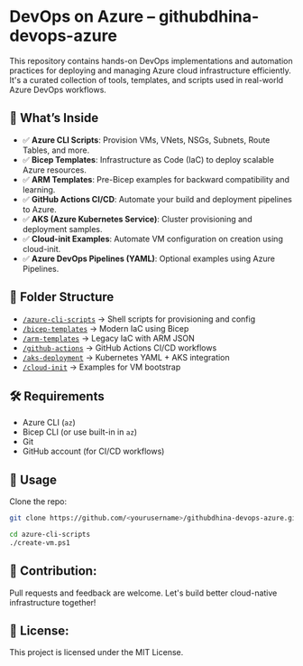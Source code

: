 # DevOps on Azure – githubdhina-devops-azure

This repository contains hands-on DevOps implementations and automation practices for deploying and managing Azure cloud infrastructure efficiently. It's a curated collection of tools, templates, and scripts used in real-world Azure DevOps workflows.

## 🚀 What’s Inside

- ✅ **Azure CLI Scripts**: Provision VMs, VNets, NSGs, Subnets, Route Tables, and more.
- ✅ **Bicep Templates**: Infrastructure as Code (IaC) to deploy scalable Azure resources.
- ✅ **ARM Templates**: Pre-Bicep examples for backward compatibility and learning.
- ✅ **GitHub Actions CI/CD**: Automate your build and deployment pipelines to Azure.
- ✅ **AKS (Azure Kubernetes Service)**: Cluster provisioning and deployment samples.
- ✅ **Cloud-init Examples**: Automate VM configuration on creation using cloud-init.
- ✅ **Azure DevOps Pipelines (YAML)**: Optional examples using Azure Pipelines.

## 📁 Folder Structure

- [`/azure-cli-scripts`](./azure-cli-scripts) → Shell scripts for provisioning and config  
- [`/bicep-templates`](./bicep-templates) → Modern IaC using Bicep  
- [`/arm-templates`](./arm-templates) → Legacy IaC with ARM JSON  
- [`/github-actions`](./github-actions) → GitHub Actions CI/CD workflows  
- [`/aks-deployment`](./aks-deployment) → Kubernetes YAML + AKS integration  
- [`/cloud-init`](./cloud-init) → Examples for VM bootstrap  

## 🛠 Requirements

- Azure CLI (`az`)
- Bicep CLI (or use built-in in `az`)
- Git
- GitHub account (for CI/CD workflows)

## 🧪 Usage

Clone the repo:
```bash
git clone https://github.com/<yourusername>/githubdhina-devops-azure.git

cd azure-cli-scripts
./create-vm.ps1
```

## 🙌 Contribution:
Pull requests and feedback are welcome. Let's build better cloud-native infrastructure together!

## 📜 License:
This project is licensed under the MIT License.
